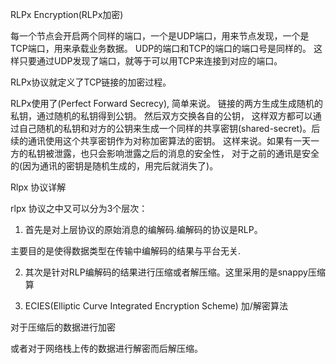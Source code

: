 RLPx Encryption\(RLPx加密\)

每一个节点会开启两个同样的端口，一个是UDP端口，用来节点发现，一个是TCP端口，用来承载业务数据。 UDP的端口和TCP的端口的端口号是同样的。 这样只要通过UDP发现了端口，就等于可以用TCP来连接到对应的端口。

RLPx协议就定义了TCP链接的加密过程。

RLPx使用了\(Perfect Forward Secrecy\), 简单来说。 链接的两方生成生成随机的私钥，通过随机的私钥得到公钥。 然后双方交换各自的公钥， 这样双方都可以通过自己随机的私钥和对方的公钥来生成一个同样的共享密钥\(shared-secret\)。后续的通讯使用这个共享密钥作为对称加密算法的密钥。 这样来说。如果有一天一方的私钥被泄露，也只会影响泄露之后的消息的安全性， 对于之前的通讯是安全的\(因为通讯的密钥是随机生成的，用完后就消失了\)。

Rlpx 协议详解

rlpx 协议之中又可以分为3个层次：



1. 首先是对上层协议的原始消息的编解码.编解码的协议是RLP。

主要目的是使得数据类型在传输中编解码的结果与平台无关.

2. 其次是针对RLP编解码的结果进行压缩或者解压缩。这里采用的是snappy压缩算

3. ECIES\(Elliptic Curve Integrated Encryption Scheme\) 加/解密算法



对于压缩后的数据进行加密

或者对于网络栈上传的数据进行解密而后解压缩。



